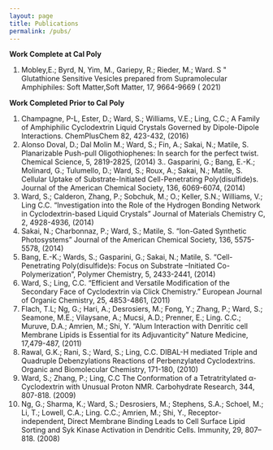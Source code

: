 ```yaml
---
layout: page
title: Publications
permalink: /pubs/
---
```


**Work Complete at Cal Poly**

 1. Mobley,E.; Byrd, N, Yim, M., Gariepy, R.; Rieder, M.; Ward. S " Glutathione Sensitive Vesicles prepared from Supramolecular Amphiphiles: Soft Matter,Soft Matter,  17, 9664-9669 ( 2021) 

**Work Completed Prior to Cal Poly**

1. Champagne, P-L, Ester, D.; Ward, S.; Williams, V.E.; Ling, C.C.; A Family of Amphiphilic Cyclodextrin Liquid Crystals Governed by Dipole-Dipole Interactions. ChemPlusChem 82, 423-432, (2016)
2. Alonso Doval, D.; Dal Molin M.; Ward, S.; Fin, A.; Sakai, N.; Matile, S. Planarizable Push-pull Oligothiophenes: In search for the perfect twist. Chemical Science, 5, 2819-2825, (2014)
3.. Gasparini, G.; Bang, E.-K.; Molinard, G.; Tulumello, D.; Ward, S.; Roux, A.; Sakai, N.; Matile, S. Cellular Uptake of Substrate-Initiated Cell-Penetrating Poly(disulfide)s. Journal of the American Chemical Society, 136, 6069-6074, (2014) 
4. Ward, S.; Calderon, Zhang, P.; Sobchuk, M.; O.; Keller, S.N.; Williams, V.; Ling C.C. “Investigation into the Role of the Hydrogen Bonding Network in Cyclodextrin-based Liquid Crystals” Journal of Materials Chemistry C, 2, 4928-4936, (2014) 
5. Sakai, N.; Charbonnaz, P.; Ward, S.; Matile, S. “Ion-Gated Synthetic Photosystems” Journal of the American Chemical Society, 136, 5575-5578, (2014)  
6. Bang, E.-K.; Wards, S.; Gasparini, G.; Sakai, N.; Matile, S. “Cell-Penetrating Poly(disulfide)s: Focus on Substrate –Initiated Co-Polymerization”, Polymer Chemistry, 5, 2433-2441, (2014)  
7. Ward, S.; Ling, C.C. “Efficient and Versatile Modification of the Secondary Face of Cyclodextrin via Click Chemistry.” European Journal of Organic Chemistry, 25, 4853-4861, (2011) 
8. Flach, T.L; Ng, G.; Hari, A.; Desrosiers, M.; Fong, Y.; Zhang, P.; Ward, S.; Seamone, M.E.; Vilaysane, A.; Mucsi, A.D.; Prenner, E.; Ling. C.C.; Muruve, D.A.; Amrien, M.; Shi, Y. “Alum Interaction with Denritic cell Membrane Lipids is Essential for its Adjuvanticity” Nature Medicine, 17,479-487, (2011) 
9.  Rawal, G.K.; Rani, S.; Ward, S.; Ling, C.C. DIBAL-H mediated Triple and Quadruple Debenzylations Reactions of Perbenzylated Cyclodextrins. Organic and Biomolecular Chemistry, 171-180, (2010) 
10. Ward, S.; Zhang, P.; Ling, C.C The Conformation of a Tetratritylated α-Cyclodextrin with Unusual Proton NMR. Carbohydrate Research, 344, 807-818. (2009) 
11.  Ng, G.; Sharma, K.; Ward, S.; Desrosiers, M.; Stephens, S.A.; Schoel, M.; Li, T.; Lowell, C.A.; Ling. C.C.; Amrien, M.; Shi, Y., Receptor-independent, Direct Membrane Binding Leads to Cell Surface Lipid Sorting and Syk Kinase Activation in Dendritic Cells. Immunity, 29, 807–818. (2008)
